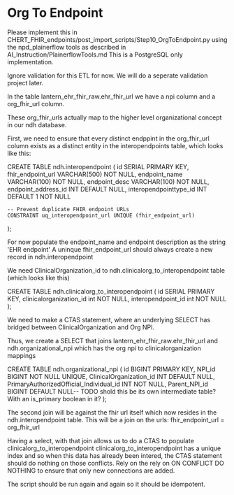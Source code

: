 Org To Endpoint
===================

Please implement this in CHERT_FHIR_endpoints/post_import_scripts/Step10_OrgToEndpoint.py using the npd_plainerflow tools as described in AI_Instruction/PlainerflowTools.md
This is a PostgreSQL only implementation. 

Ignore validation for this ETL for now. We will do a seperate validation project later.

In the table lantern_ehr_fhir_raw.ehr_fhir_url we have a npi column and a org_fhir_url column.

These org_fhir_urls actually map to the higher level organizational concept in our ndh database.

First, we need to ensure that every distinct endppint in the org_fhir_url column exists as a distinct entity in the interopendpoints table, which looks like this:

CREATE TABLE ndh.interopendpoint (
    id SERIAL PRIMARY KEY,
    fhir_endpoint_url VARCHAR(500)   NOT NULL,
    endpoint_name VARCHAR(100)   NOT NULL,
    endpoint_desc VARCHAR(100)   NOT NULL,
    endpoint_address_id INT  DEFAULT NULL,
    interopendpointtype_id INT DEFAULT 1  NOT NULL

    -- Prevent duplicate FHIR endpoint URLs
    CONSTRAINT uq_interopendpoint_url UNIQUE (fhir_endpoint_url)    
);

For now populate the endpoint_name and endpoint description as the string 'EHR endpoint'
A uninque fhir_endpoint_url should always create a new record in ndh.interopendpoint

We need ClinicalOrganization_id to ndh.clinicalorg_to_interopendpoint table (which looks like this)

CREATE TABLE ndh.clinicalorg_to_interopendpoint (
    id SERIAL PRIMARY KEY,
    clinicalorganization_id int   NOT NULL,
    interopendpoint_id int   NOT NULL
);

We need to make a CTAS statement, where an underlying SELECT has bridged between ClinicalOrganization and Org NPI.

Thus, we create a SELECT that joins lantern_ehr_fhir_raw.ehr_fhir_url and ndh.organizational_npi which has the org npi to clinicalorganization mappings

CREATE TABLE ndh.organizational_npi (
    id BIGINT  PRIMARY KEY,
    NPI_id BIGINT   NOT NULL UNIQUE,
    ClinicalOrganization_id INT  DEFAULT NULL,
    PrimaryAuthorizedOfficial_Individual_id INT NOT NULL,
    Parent_NPI_id BIGINT DEFAULT NULL-- TODO shold this be its own intermediate table? With an is_primary boolean in it?
);

The second join will be against the fhir url itself which now resides in the ndh.interopendpoint table. 
This will be a join on the urls: fhir_endpoint_url = org_fhir_url


Having a select, with that join allows us to do a CTAS to populate clinicalorg_to_interopendpoint
clinicalorg_to_interopendpoint has a unique index and so when this data has already been intered, the CTAS statement should do nothing on those conflicts.
Rely on the rely on ON CONFLICT DO NOTHING to ensure that only new connections are added. 

The script should be run again and again so it should be idempotent.
